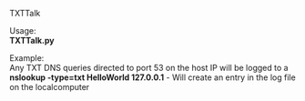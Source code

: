 TXTTalk <br />

Usage:<br />
<b>TXTTalk.py </b> <br /> 


Example:<br />
Any TXT DNS queries directed to port 53 on the host IP will be logged to a<br />
<b>nslookup -type=txt HelloWorld 127.0.0.1</b> - Will create an entry in the log file on the localcomputer

